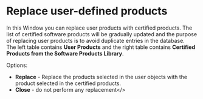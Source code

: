 # Replace user-defined products
 
In this Window you can replace user products with certified products. The list of certified software products will be gradually updated and the purpose of replacing user products is to avoid duplicate entries in the database.  
 The left table contains **User Products** and the right table contains **Certified Products from the Software Products Library**.
 
Options:

- **Replace** - Replace the products selected in the user objects with the product selected in the certified products.
- **Close** - do not perform any replacement&lt;/&gt;
